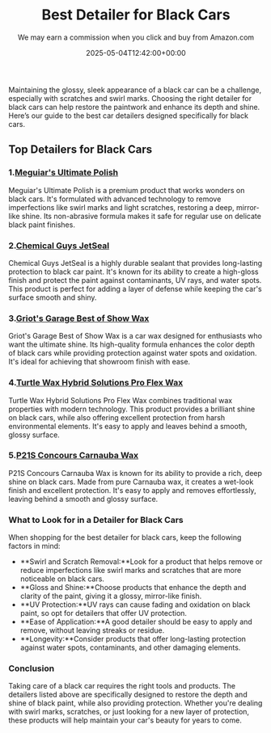 ﻿---
author: We may earn a commission when you click and buy from Amazon.com
layout: post
title: Best Detailer for Black Cars
date: '2025-05-04T12:42:00+00:00'
categories:
- Guide
tags: []
slug: /best-detailer-for-black-cars/
lastmod: 2025-05-07T12:21:23+03:00
---

Maintaining the glossy, sleek appearance of a black car can be a challenge, especially with scratches and swirl marks. Choosing the right detailer for black cars can help restore the paintwork and enhance its depth and shine. Here’s our guide to the best car detailers designed specifically for black cars.
## Top Detailers for Black Cars
### 1.[Meguiar's Ultimate Polish](https://www.amazon.com/dp/B01JQEL2BC?tag=p-policy-20)
Meguiar's Ultimate Polish is a premium product that works wonders on black cars. It's formulated with advanced technology to remove imperfections like swirl marks and light scratches, restoring a deep, mirror-like shine. Its non-abrasive formula makes it safe for regular use on delicate black paint finishes.
### 2.[Chemical Guys JetSeal](https://www.amazon.com/dp/B00KA0XIFQ?tag=p-policy-20)
Chemical Guys JetSeal is a highly durable sealant that provides long-lasting protection to black car paint. It's known for its ability to create a high-gloss finish and protect the paint against contaminants, UV rays, and water spots. This product is perfect for adding a layer of defense while keeping the car's surface smooth and shiny.
### 3.[Griot's Garage Best of Show Wax](https://www.amazon.com/dp/B004SFLX8E?tag=p-policy-20)
Griot's Garage Best of Show Wax is a car wax designed for enthusiasts who want the ultimate shine. Its high-quality formula enhances the color depth of black cars while providing protection against water spots and oxidation. It's ideal for achieving that showroom finish with ease.
### 4.[Turtle Wax Hybrid Solutions Pro Flex Wax](https://www.amazon.com/dp/B00WR1FLOI?tag=p-policy-20)
Turtle Wax Hybrid Solutions Pro Flex Wax combines traditional wax properties with modern technology. This product provides a brilliant shine on black cars, while also offering excellent protection from harsh environmental elements. It's easy to apply and leaves behind a smooth, glossy surface.
### 5.[P21S Concours Carnauba Wax](https://www.amazon.com/dp/B008L40W2S?tag=p-policy-20)
P21S Concours Carnauba Wax is known for its ability to provide a rich, deep shine on black cars. Made from pure Carnauba wax, it creates a wet-look finish and excellent protection. It's easy to apply and removes effortlessly, leaving behind a smooth and glossy surface.
### What to Look for in a Detailer for Black Cars
When shopping for the best detailer for black cars, keep the following factors in mind:
- **Swirl and Scratch Removal:**Look for a product that helps remove or reduce imperfections like swirl marks and scratches that are more noticeable on black cars.
- **Gloss and Shine:**Choose products that enhance the depth and clarity of the paint, giving it a glossy, mirror-like finish.
- **UV Protection:**UV rays can cause fading and oxidation on black paint, so opt for detailers that offer UV protection.
- **Ease of Application:**A good detailer should be easy to apply and remove, without leaving streaks or residue.
- **Longevity:**Consider products that offer long-lasting protection against water spots, contaminants, and other damaging elements.
### Conclusion
Taking care of a black car requires the right tools and products. The detailers listed above are specifically designed to restore the depth and shine of black paint, while also providing protection. Whether you're dealing with swirl marks, scratches, or just looking for a new layer of protection, these products will help maintain your car's beauty for years to come.
